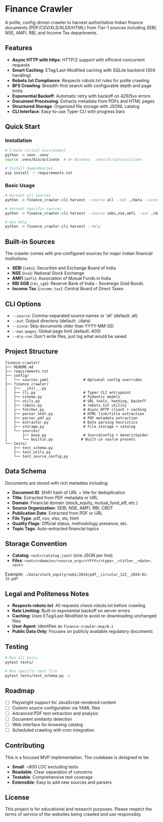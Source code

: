 # Finance Crawler

A polite, config-driven crawler to harvest authoritative Indian finance documents (PDF/CSV/XLS/XLSX/HTML) from Tier-1 sources including SEBI, NSE, AMFI, RBI, and Income Tax departments.

## Features

- **Async HTTP with httpx**: HTTP/2 support with efficient concurrent requests
- **Smart Caching**: ETag/Last-Modified caching with SQLite backend (304 handling)
- **Robots.txt Compliance**: Respects robots.txt rules for polite crawling
- **BFS Crawling**: Breadth-first search with configurable depth and page limits
- **Exponential Backoff**: Automatic retry with backoff on 429/5xx errors
- **Document Processing**: Extracts metadata from PDFs and HTML pages
- **Structured Storage**: Organized file storage with JSONL catalog
- **CLI Interface**: Easy-to-use Typer CLI with progress bars

## Quick Start

### Installation

```bash
# Create virtual environment
python -m venv .venv
source .venv/bin/activate  # On Windows: .venv\Scripts\activate

# Install dependencies
pip install -r requirements.txt
```

### Basic Usage

```bash
# Harvest all sources
python -m finance_crawler.cli harvest --source all --out ./data --since 2024-01-01 --max-pages 400

# Harvest specific sources
python -m finance_crawler.cli harvest --source sebi,nse,amfi --out ./data --dry-run

# Get help
python -m finance_crawler.cli harvest --help
```

## Built-in Sources

The crawler comes with pre-configured sources for major Indian financial institutions:

- **SEBI** (`sebi`): Securities and Exchange Board of India
- **NSE** (`nse`): National Stock Exchange
- **AMFI** (`amfi`): Association of Mutual Funds in India
- **RBI SGB** (`rbi_sgb`): Reserve Bank of India - Sovereign Gold Bonds
- **Income Tax** (`income_tax`): Central Board of Direct Taxes

## CLI Options

- `--source`: Comma-separated source names or 'all' (default: all)
- `--out`: Output directory (default: ./data)
- `--since`: Skip documents older than YYYY-MM-DD
- `--max-pages`: Global page limit (default: 400)
- `--dry-run`: Don't write files, just log what would be saved

## Project Structure

```
finance-crawler/
├── README.md
├── requirements.txt
├── config/
│   └── sources.yaml                # Optional config overrides
├── finance_crawler/
│   ├── __init__.py
│   ├── cli.py                      # Typer CLI entrypoint
│   ├── schema.py                   # Pydantic models
│   ├── utils.py                    # URL tools, hashing, backoff
│   ├── robots.py                   # robots.txt utility
│   ├── fetcher.py                  # Async HTTP client + caching
│   ├── parser_html.py              # HTML link/title extraction
│   ├── parser_pdf.py               # PDF metadata extraction
│   ├── extractor.py                # Date parsing heuristics
│   ├── storage.py                  # File storage + catalog
│   └── sources/
│       ├── base.py                 # SourceConfig + GenericSpider
│       └── builtin.py             # Built-in source presets
└── tests/
    ├── test_schema.py
    ├── test_utils.py
    └── test_source_config.py
```

## Data Schema

Documents are stored with rich metadata including:

- **Document ID**: SHA1 hash of URL + title for deduplication
- **Title**: Extracted from PDF metadata or URL
- **Domain**: Financial domain (stock_equity, mutual_fund_etf, etc.)
- **Source Organization**: SEBI, NSE, AMFI, RBI, CBDT
- **Publication Date**: Extracted from PDF or URL
- **File Type**: pdf, csv, xlsx, xls, html
- **Quality Flags**: Official status, methodology presence, etc.
- **Topic Tags**: Auto-extracted financial topics

## Storage Convention

- **Catalog**: `<out>/catalog.jsonl` (one JSON per line)
- **Files**: `<out>/<domain>/<source_org>/<YYYY>/<type>__<title>__<date>.<ext>`

Example: `./data/stock_equity/sebi/2024/pdf__circular_123__2024-01-15.pdf`

## Legal and Politeness Notes

- **Respects robots.txt**: All requests check robots.txt before crawling
- **Rate Limiting**: Built-in exponential backoff on server errors
- **Caching**: Uses ETag/Last-Modified to avoid re-downloading unchanged files
- **User Agent**: Identifies as `finance-crawler-mvp/0.1`
- **Public Data Only**: Focuses on publicly available regulatory documents

## Testing

```bash
# Run all tests
pytest tests/

# Run specific test file
pytest tests/test_schema.py -v
```

## Roadmap

- [ ] Playwright support for JavaScript-rendered content
- [ ] Custom source configuration via YAML files
- [ ] Advanced PDF text extraction and analysis
- [ ] Document similarity detection
- [ ] Web interface for browsing catalog
- [ ] Scheduled crawling with cron integration

## Contributing

This is a focused MVP implementation. The codebase is designed to be:
- **Small**: ~800 LOC excluding tests
- **Readable**: Clear separation of concerns
- **Testable**: Comprehensive test coverage
- **Extensible**: Easy to add new sources and parsers

## License

This project is for educational and research purposes. Please respect the terms of service of the websites being crawled and use responsibly.